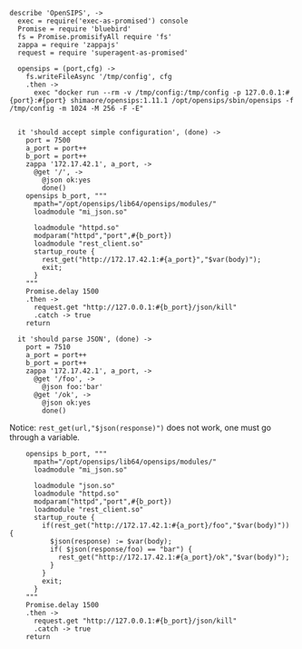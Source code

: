     describe 'OpenSIPS', ->
      exec = require('exec-as-promised') console
      Promise = require 'bluebird'
      fs = Promise.promisifyAll require 'fs'
      zappa = require 'zappajs'
      request = require 'superagent-as-promised'

      opensips = (port,cfg) ->
        fs.writeFileAsync '/tmp/config', cfg
        .then ->
          exec "docker run --rm -v /tmp/config:/tmp/config -p 127.0.0.1:#{port}:#{port} shimaore/opensips:1.11.1 /opt/opensips/sbin/opensips -f /tmp/config -m 1024 -M 256 -F -E"


      it 'should accept simple configuration', (done) ->
        port = 7500
        a_port = port++
        b_port = port++
        zappa '172.17.42.1', a_port, ->
          @get '/', ->
            @json ok:yes
            done()
        opensips b_port, """
          mpath="/opt/opensips/lib64/opensips/modules/"
          loadmodule "mi_json.so"

          loadmodule "httpd.so"
          modparam("httpd","port",#{b_port})
          loadmodule "rest_client.so"
          startup_route {
            rest_get("http://172.17.42.1:#{a_port}","$var(body)");
            exit;
          }
        """
        Promise.delay 1500
        .then ->
          request.get "http://127.0.0.1:#{b_port}/json/kill"
          .catch -> true
        return

      it 'should parse JSON', (done) ->
        port = 7510
        a_port = port++
        b_port = port++
        zappa '172.17.42.1', a_port, ->
          @get '/foo', ->
            @json foo:'bar'
          @get '/ok', ->
            @json ok:yes
            done()

Notice: `rest_get(url,"$json(response)")` does not work, one must go through a variable.

        opensips b_port, """
          mpath="/opt/opensips/lib64/opensips/modules/"
          loadmodule "mi_json.so"

          loadmodule "json.so"
          loadmodule "httpd.so"
          modparam("httpd","port",#{b_port})
          loadmodule "rest_client.so"
          startup_route {
            if(rest_get("http://172.17.42.1:#{a_port}/foo","$var(body)")) {
              $json(response) := $var(body);
              if( $json(response/foo) == "bar") {
                rest_get("http://172.17.42.1:#{a_port}/ok","$var(body)");
              }
            }
            exit;
          }
        """
        Promise.delay 1500
        .then ->
          request.get "http://127.0.0.1:#{b_port}/json/kill"
          .catch -> true
        return
